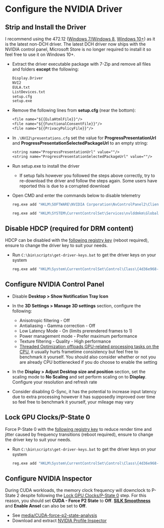 # Configure the NVIDIA Driver

## Strip and Install the Driver

I recommend using the 472.12 ([Windows 7/Windows 8](https://www.nvidia.com/Download/driverResults.aspx/180606), [Windows 10+](https://www.nvidia.com/download/driverResults.aspx/180555/en-us)) as it is the latest non-DCH driver. The latest DCH driver now ships with the NVIDIA control panel, Microsoft Store is no longer required to install it so feel free to use it on Windows 10+.

- Extract the driver executable package with 7-Zip and remove all files and folders **except** the following:

    ```txt
    Display.Driver
    NVI2
    EULA.txt
    ListDevices.txt
    setup.cfg
    setup.exe
    ```

- Remove the following lines from **setup.cfg** (near the bottom):

    ```txt
    <file name="${{EulaHtmlFile}}"/>
    <file name="${{FunctionalConsentFile}}"/>
    <file name="${{PrivacyPolicyFile}}"/>
    ```

- In ``.\NVI2\presentations.cfg`` set the value for **ProgressPresentationUrl** and **ProgressPresentationSelectedPackageUrl** to an empty string:

    ```txt
    <string name="ProgressPresentationUrl" value=""/>
    <string name="ProgressPresentationSelectedPackageUrl" value=""/>
    ```

- Run setup.exe to install the driver

    - If setup fails however you followed the steps above correctly, try to re-download the driver and follow the steps again. Some users have reported this is due to a corrupted download

- Open CMD and enter the commands below to disable telemetry

    ```bat
    reg.exe add "HKLM\SOFTWARE\NVIDIA Corporation\NvControlPanel2\Client" /v "OptInOrOutPreference" /t REG_DWORD /d 0 /f
    ```

    ```bat
    reg.exe add "HKLM\SYSTEM\CurrentControlSet\Services\nvlddmkm\Global\Startup" /v "SendTelemetryData" /t REG_DWORD /d 0 /f
    ```

## Disable HDCP (required for DRM content)

HDCP can be disabled with the [following registry key](https://github.com/djdallmann/GamingPCSetup/blob/master/CONTENT/RESEARCH/WINDRIVERS/README.md#q-are-there-any-configuration-options-that-allow-you-to-disable-hdcp-when-using-nvidia-based-graphics-cards) (reboot required), ensure to change the driver key to suit your needs.

- Run ``C:\bin\scripts\get-driver-keys.bat`` to get the driver keys on your system

    ```bat
    reg.exe add "HKLM\System\CurrentControlSet\Control\Class\{4d36e968-e325-11ce-bfc1-08002be10318}\0000" /v "RMHdcpKeyglobZero" /t REG_DWORD /d "1" /f
    ```

## Configure NVIDIA Control Panel

- Disable **Desktop > Show Notification Tray Icon**

- In the **3D Settings > Manage 3D settings** section, configure the following:

    - Anisotropic filtering - Off
    - Antialiasing - Gamma correction - Off
    - Low Latency Mode - On (limits prerendered frames to 1)
    - Power management mode - Prefer maximum performance
    - Texture filtering - Quality - High performance
    - [Threaded Optimization offloads GPU-related processing tasks on the CPU](https://tweakguides.pcgamingwiki.com/NVFORCE_8.html), it usually hurts frametime consistency but feel free to benchmark it yourself. You should also consider whether or not you are already CPU bottlenecked if you do choose to enable the setting

- In the **Display > Adjust Desktop size and position** section, set the scaling mode to **No Scaling** and set perform scaling on to **Display**. Configure your resolution and refresh rate

- Consider disabling G-Sync, it has the potential to increase input latency due to extra processing however it has supposedly improved over time so feel free to benchmark it yourself, your mileage may vary

## Lock GPU Clocks/P-State 0

Force P-State 0 with the [following registry key](https://github.com/djdallmann/GamingPCSetup/blob/master/CONTENT/RESEARCH/WINDRIVERS/README.md#q-is-there-a-registry-setting-that-can-force-your-display-adapter-to-remain-at-its-highest-performance-state-pstate-p0) to reduce render time and jitter caused by frequency transitions (reboot required), ensure to change the driver key to suit your needs.

- Run ``C:\bin\scripts\get-driver-keys.bat`` to get the driver keys on your system

    ```bat
    reg.exe add "HKLM\System\CurrentControlSet\Control\Class\{4d36e968-e325-11ce-bfc1-08002be10318}\0000" /v "DisableDynamicPstate" /t REG_DWORD /d "1" /f
    ```

## Configure NVIDIA Inspector

During CUDA workloads, the memory clock frequency will downclock to P-State 2 despite following the [Lock GPU Clocks/P-State 0](#lock-gpu-clocksp-state-0) step. For this reason, you should set **CUDA - Force P2 State** to **Off**. [**SILK Smoothness**](https://www.avsim.com/forums/topic/552651-nvidia-setting-silk-smoothness) and **Enable Ansel** can also be set to **Off**.

- See [media/CUDA-force-p2-state-analysis](../media/cuda-force-p2-state-analysis.png)
- Download and extract [NVIDIA Profile Inspector](https://github.com/Orbmu2k/nvidiaProfileInspector)
